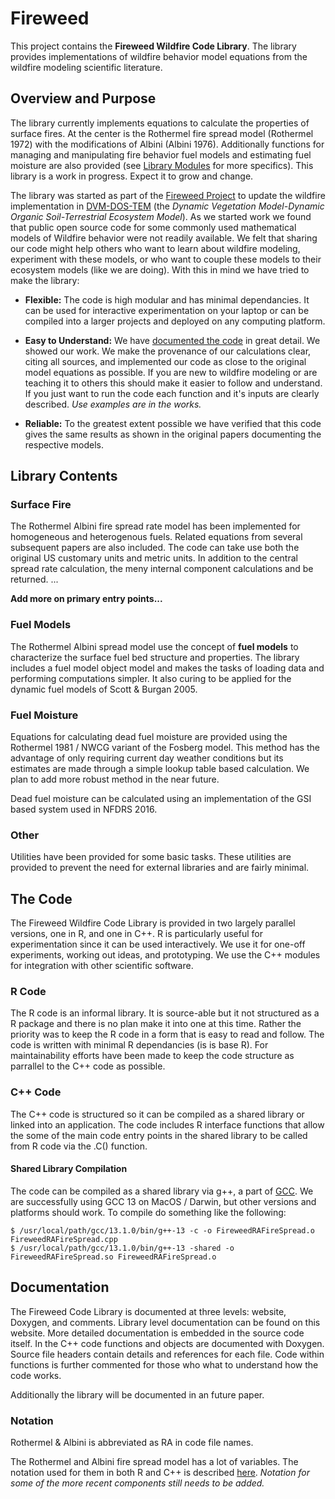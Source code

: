 <!-- ---------------------------------------------------------------------------
README.md
Joshua M. Rady
Woodwell Climate Research Center
2024

Note: This document is a GitHub ReadMe and uses the GitHub markdown dialect.
---------------------------------------------------------------------------- -->

# Fireweed
This project contains the **Fireweed Wildfire Code Library**.  The library provides implementations of wildfire behavior model equations from the wildfire modeling scientific literature.

## Overview and Purpose

The library currently implements equations to calculate the properties of surface fires.  At the center is the Rothermel fire spread model (Rothermel 1972) with the modifications of Albini (Albini 1976).  Additionally functions for managing and manipulating fire behavior fuel models and estimating fuel moisture are also provided (see [Library Modules](#library-modules) for more specifics).  This library is a work in progress.  Expect it to grow and change. 

The library was started as part of the [Fireweed Project](https://whrc.github.io/FireweedDocs/) to update the wildfire implementation in [DVM-DOS-TEM](https://github.com/uaf-arctic-eco-modeling/dvm-dos-tem/) (the _Dynamic Vegetation Model-Dynamic Organic Soil-Terrestrial Ecosystem Model_).  As we started work we found that public open source code for some commonly used mathematical models of Wildfire behavior were not readily available.  We felt that sharing our code might help others who want to learn about wildfire modeling, experiment with these models, or who want to couple these models to their ecosystem models (like we are doing).  With this in mind we have tried to make the library:

- **Flexible:** The code is high modular and has minimal dependancies.  It can be used for interactive experimentation on your laptop or can be compiled into a larger projects and deployed on any computing platform.

- **Easy to Understand:** We have [documented the code](#the-code) in great detail.  We showed our work.  We make the provenance of our calculations clear, citing all sources, and implemented our code as close to the original model equations as possible.  If you are new to wildfire modeling or are teaching it to others this should make it easier to follow and understand.  If you just want to run the code each function and it's inputs are clearly described.  _Use examples are in the works._


- **Reliable:** To the greatest extent possible we have verified that this code gives the same results as shown in the original papers documenting the respective models.

<!-- 
Easy to Use: This is a tricky one...

Open
 -->

## Library Contents <!-- Modules -->

### Surface Fire

The Rothermel Albini fire spread rate model has been implemented for homogeneous and heterogenous fuels.  Related equations from several subsequent papers are also included.  The code can take use both the original US customary units and metric units.  In addition to the central spread rate calculation, the meny internal component calculations and be returned.  ...

**Add more on primary entry points...**

### Fuel Models

The Rothermel Albini spread model use the concept of **fuel models** to characterize the surface fuel bed structure and properties.  The library includes a fuel model object model and makes the tasks of loading data and performing computations simpler.  It also curing to be applied for the dynamic fuel models of Scott & Burgan 2005.

<!-- 
### Units
...
 -->

### Fuel Moisture

Equations for calculating dead fuel moisture are provided using the Rothermel 1981 / NWCG variant of the Fosberg model.  This method has the advantage of only requiring current day weather conditions but its estimates are made through a simple lookup table based calculation.  We plan to add more robust method in the near future.

Dead fuel moisture can be calculated using an implementation of the GSI based system used in NFDRS 2016.

### Other

Utilities have been provided for some basic tasks.  These utilities are provided to prevent the need for external libraries and are fairly minimal.

## The Code

The Fireweed Wildfire Code Library is provided in two largely parallel versions, one in R, and one in C++.  R is particularly useful for experimentation since it can be used interactively.  We use it for one-off experiments, working out ideas, and prototyping.  We use the C++ modules for integration with other scientific software.

### R Code
The R code is an informal library.  It is source-able but it not structured as a R package and there is no plan make it into one at this time.  Rather the priority was to keep the R code in a form that is easy to read and follow.  The code is written with minimal R dependancies (is is base R).  For maintainability efforts have been made to keep the code structure as parrallel to the C++ code as possible.

### C++ Code
The C++ code is structured so it can be compiled as a shared library or linked into an application.  The code includes R interface functions that allow the some of the main code entry points in the shared library to be called from R code via the .C() function.

#### Shared Library Compilation

The code can be compiled as a shared library via g++, a part of [GCC](https://gcc.gnu.org).  We are successfully using GCC 13 on MacOS / Darwin, but other versions and platforms should work.  To compile do something like the following:

```
$ /usr/local/path/gcc/13.1.0/bin/g++-13 -c -o FireweedRAFireSpread.o FireweedRAFireSpread.cpp
$ /usr/local/path/gcc/13.1.0/bin/g++-13 -shared -o FireweedRAFireSpread.so FireweedRAFireSpread.o
```

## Documentation

The Fireweed Code Library is documented at three levels: website, Doxygen, and comments.  Library level documentation can be found on this website.  More detailed documentation is embedded in the source code itself.  In the C++ code functions and objects are documented with Doxygen.    Source file headers contain details and references for each file.  Code within functions is further commented for those who what to understand how the code works.

Additionally the library will be documented in an future paper.

<!-- ## Rothermel and Albini Notation -->
### Notation

Rothermel & Albini is abbreviated as RA in code file names.

The Rothermel and Albini fire spread model has a lot of variables.  The notation used for them in both R and C++ is described [here](FireweedVariableNotation.md).  _Notation for some of the more recent components still needs to be added._

